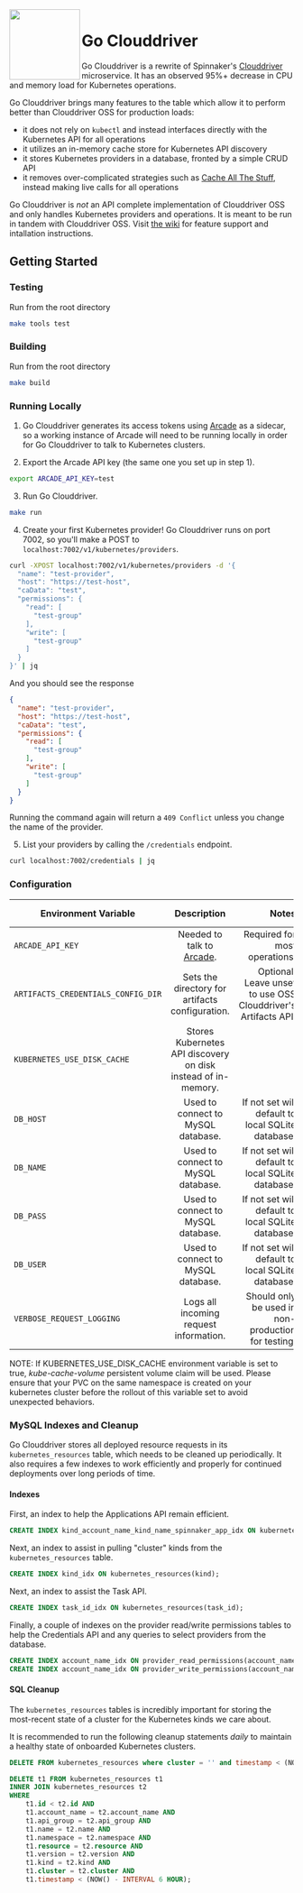<img src="https://github.com/homedepot/go-clouddriver/blob/media/clouddriver.png" width="125" align="left">

# Go Clouddriver

Go Clouddriver is a rewrite of Spinnaker's [Clouddriver](https://github.com/spinnaker/clouddriver) microservice. It has an observed 95%+ decrease in CPU and memory load for Kubernetes operations.

Go Clouddriver brings many features to the table which allow it to perform better than Clouddriver OSS for production loads:
- it does not rely on `kubectl` and instead interfaces directly with the Kubernetes API for all operations
- it utilizes an in-memory cache store for Kubernetes API discovery
- it stores Kubernetes providers in a database, fronted by a simple CRUD API
- it removes over-complicated strategies such as [Cache All The Stuff](https://github.com/spinnaker/clouddriver/tree/master/cats), instead making live calls for all operations

Go Clouddriver is *not* an API complete implementation of Clouddriver OSS and only handles Kubernetes providers and operations. It is meant to be run in tandem with Clouddriver OSS. Visit [the wiki](https://github.com/homedepot/go-clouddriver/wiki) for feature support and intallation instructions.

## Getting Started

### Testing

Run from the root directory
```bash
make tools test
```

### Building

Run from the root directory
```bash
make build
```

### Running Locally

1) Go Clouddriver generates its access tokens using [Arcade](https://github.com/billiford/arcade) as a sidecar, so a working instance of Arcade will need to be running locally in order for Go Clouddriver to talk to Kubernetes clusters.

2) Export the Arcade API key (the same one you set up in step 1).
```bash
export ARCADE_API_KEY=test
```

3) Run Go Clouddriver.
```bash
make run
```

4) Create your first Kubernetes provider! Go Clouddriver runs on port 7002, so you'll make a POST to `localhost:7002/v1/kubernetes/providers`.
```bash
curl -XPOST localhost:7002/v1/kubernetes/providers -d '{
  "name": "test-provider",
  "host": "https://test-host",
  "caData": "test",
  "permissions": {
    "read": [
      "test-group"
    ],
    "write": [
      "test-group"
    ]
  }
}' | jq
```
And you should see the response
```json
{
  "name": "test-provider",
  "host": "https://test-host",
  "caData": "test",
  "permissions": {
    "read": [
      "test-group"
    ],
    "write": [
      "test-group"
    ]
  }
}
```
Running the command again will return a `409 Conflict` unless you change the name of the provider.

5) List your providers by calling the `/credentials` endpoint.
```bash
curl localhost:7002/credentials | jq
```

### Configuration

| Environment Variable | Description | Notes | Default Value |
|----------|:-------------:|-----------:|------------:|
| `ARCADE_API_KEY` | Needed to talk to [Arcade](https://github.com/billiford/arcade). | Required for most operations. ||
| `ARTIFACTS_CREDENTIALS_CONFIG_DIR` | Sets the directory for artifacts configuration. | Optional. Leave unset to use OSS Clouddriver's Artifacts API. ||
| `KUBERNETES_USE_DISK_CACHE` | Stores Kubernetes API discovery on disk instead of in-memory. || `false` |
| `DB_HOST` | Used to connect to MySQL database. | If not set will default to local SQLite database. ||
| `DB_NAME` | Used to connect to MySQL database. | If not set will default to local SQLite database. ||
| `DB_PASS` | Used to connect to MySQL database. | If not set will default to local SQLite database. ||
| `DB_USER` | Used to connect to MySQL database. | If not set will default to local SQLite database. ||
| `VERBOSE_REQUEST_LOGGING` | Logs all incoming request information. | Should only be used in non-production for testing. | `false` |


NOTE: If KUBERNETES_USE_DISK_CACHE environment variable is set to true, _kube-cache-volume_ persistent volume claim will be used. Please ensure that your PVC on the same namespace is created on your kubernetes cluster before the rollout of this variable set to avoid unexpected behaviors.

### MySQL Indexes and Cleanup

Go Clouddriver stores all deployed resource requests in its `kubernetes_resources` table, which needs to be cleaned up periodically. It also requires a few indexes
to work efficiently and properly for continued deployments over long periods of time.

#### Indexes

First, an index to help the Applications API remain efficient.
```sql
CREATE INDEX kind_account_name_kind_name_spinnaker_app_idx ON kubernetes_resources(account_name, kind, name, spinnaker_app);
```
Next, an index to assist in pulling "cluster" kinds from the `kubernetes_resources` table.
```sql
CREATE INDEX kind_idx ON kubernetes_resources(kind);
```
Next, an index to assist the Task API.
```sql
CREATE INDEX task_id_idx ON kubernetes_resources(task_id);
```
Finally, a couple of indexes on the provider read/write permissions tables to help the Credentials API and any queries to select providers from the database.
```sql
CREATE INDEX account_name_idx ON provider_read_permissions(account_name);
CREATE INDEX account_name_idx ON provider_write_permissions(account_name);
```

#### SQL Cleanup

The `kubernetes_resources` tables is incredibly important for storing the most-recent state of a cluster for the Kubernetes kinds we care about.

It is recommended to run the following cleanup statements *daily* to maintain a healthy state of onboarded Kubernetes clusters.
```sql
DELETE FROM kubernetes_resources where cluster = '' and timestamp < (NOW() - INTERVAL 6 HOUR);

DELETE t1 FROM kubernetes_resources t1
INNER JOIN kubernetes_resources t2
WHERE
    t1.id < t2.id AND
    t1.account_name = t2.account_name AND
    t1.api_group = t2.api_group AND
    t1.name = t2.name AND
    t1.namespace = t2.namespace AND
    t1.resource = t2.resource AND
    t1.version = t2.version AND
    t1.kind = t2.kind AND
    t1.cluster = t2.cluster AND
    t1.timestamp < (NOW() - INTERVAL 6 HOUR);
```


